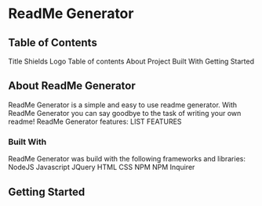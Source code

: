 # ReadMe Generator
<!-- project shields -->

<!-- project logo -->

<!-- toc -->
## Table of Contents
Title
Shields
Logo
Table of contents
About Project
Built With
Getting Started

<!-- aboout project -->
## About ReadMe Generator
ReadMe Generator is a simple and easy to use readme generator. With ReadMe Generator you can say goodbye to the task of writing your own readme!
ReadMe Generator features:
    LIST FEATURES

<!-- built with -->
### Built With
ReadMe Generator was build with the following frameworks and libraries:
NodeJS
Javascript
JQuery
HTML
CSS
NPM
NPM Inquirer

<!-- getting started -->
## Getting Started